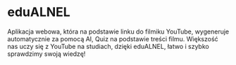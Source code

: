 # eduALNEL
Aplikacja webowa, która na podstawie linku do filmiku YouTube, wygeneruje automatycznie za pomocą AI, Quiz na podstawie treści filmu.  Większość nas uczy się z YouTube na studiach, dzięki eduALNEL, łatwo i szybko sprawdzimy swoją wiedzę!
